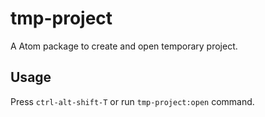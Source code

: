 # tmp-project

A Atom package to create and open temporary project.

## Usage

Press `ctrl-alt-shift-T` or run `tmp-project:open` command.

